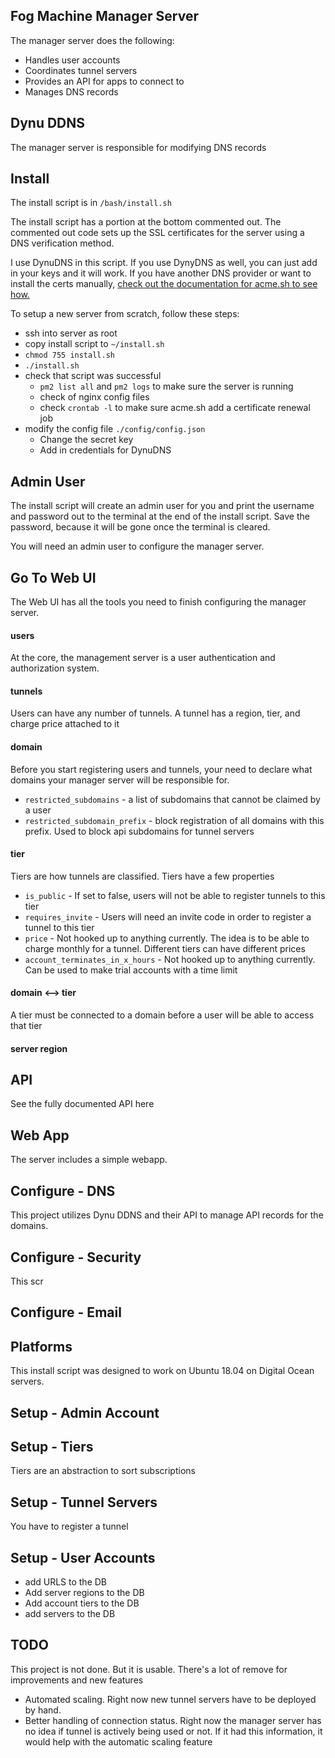 ## Fog Machine Manager Server

The manager server does the following:
- Handles user accounts
- Coordinates tunnel servers
- Provides an API for apps to connect to
- Manages DNS records

## Dynu DDNS

The manager server is responsible for modifying DNS records

## Install

The install script is in `/bash/install.sh`

The install script has a portion at the bottom commented out.  The commented out code sets up the SSL certificates for the server using a DNS verification method.

I use DynuDNS in this script.  If you use DynyDNS as well, you can just add in your keys and it will work. If you have another DNS provider or want to install the certs manually, [check out the documentation for acme.sh to see how.](https://github.com/acmesh-official/acme.sh)

To setup a new server from scratch, follow these steps:

- ssh into server as root
- copy install script to `~/install.sh`
- `chmod 755 install.sh`
- `./install.sh`
- check that script was successful
    - `pm2 list all` and `pm2 logs` to make sure the server is running
    - check of nginx config files
    - check `crontab -l` to make sure acme.sh add a certificate renewal job
- modify the config file `./config/config.json`
    - Change the secret key
    - Add in credentials for DynuDNS

## Admin User

The install script will create an admin user for you and print the username and password out to the terminal at the end of the install script.  Save the password, because it will be gone once the terminal is cleared.

You will need an admin user to configure the manager server.

## Go To Web UI

The Web UI has all the tools you need to finish configuring the manager server.  

#### users

At the core, the management server is a user authentication and authorization system.  

#### tunnels

Users can have any number of tunnels.  A tunnel has a region, tier, and charge price attached to it

#### domain

Before you start registering users and tunnels, your need to declare what domains your manager server will be responsible for.  


* `restricted_subdomains` - a list of subdomains that cannot be claimed by a user
* `restricted_subdomain_prefix` - block registration of all domains with this prefix.  Used to block api subdomains for tunnel servers

#### tier

Tiers are how tunnels are classified.  Tiers have a few properties

* `is_public` - If set to false, users will not be able to register tunnels to this tier
* `requires_invite` - Users will need an invite code in order to register a tunnel to this tier
* `price` - Not hooked up to anything currently.  The idea is to be able to charge monthly for a tunnel. Different tiers can have different prices
* `account_terminates_in_x_hours` - Not hooked up to anything currently.  Can be used to make trial accounts with a time limit

#### domain <--> tier

A tier must be connected to a domain before a user will be able to access that tier

#### server region

## API

See the fully documented API here

## Web App

The server includes a simple webapp. 

## Configure - DNS

This project utilizes Dynu DDNS and their API to manage API records for the domains.  


## Configure - Security

This scr

## Configure - Email

## Platforms

This install script was designed to work on Ubuntu 18.04 on Digital Ocean servers.

## Setup - Admin Account

## Setup - Tiers

Tiers are an abstraction to sort subscriptions

## Setup - Tunnel Servers

You have to register a tunnel

## Setup - User Accounts

- add URLS to the DB
- Add server regions to the DB
- Add account tiers to the DB
- add servers to the DB


## TODO

This project is not done.  But it is usable. There's a lot of remove for improvements and new features

- Automated scaling. Right now new tunnel servers have to be deployed by hand. 
- Better handling of connection status.  Right now the manager server has no idea if tunnel is actively being used or not.  If it had this information, it would help with the automatic scaling feature